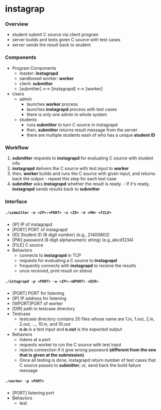 # instagrap

### Overview
  - student submit C source via client program
  - server builds and tests given C source with test cases
  - server sends the result back to student

### Components
  - Program Components
    - master: __instagrapd__
    - sandboxed worker: __worker__
    - client: __submitter__
    - [submitter] <--> [instagrapd] <--> [worker]
  - Users
    - admin
      - launches __worker__ process
      - launches __instagrapd__ process with test cases
      - there is only one admin in whole system
    - students
      - runs __submitter__ to turn C source in instagrapd
      - then, __submitter__ returns result message from the server
      - there are multiple students eash of who has a unique __student ID__ 

### Workflow
  1. __submitter__ requests to __instagrapd__ for evaluating C source with student info
  2. __instagrapd__ delivers the C source with test input to __worker__ 
  3. then, __worker__ builds and runs the C source with given input, and returns back the output
    - repeat this step for each test case
  4. __submitter__ asks __instagrapd__ whether the result is ready.
    - If it's ready, __instagrapd__ sends results back to __submitter__

### Interface
##### `./submitter -n <IP>:<PORT> -u <ID> -k <PW> <FILE>`
- [IP]   IP of instagrapd
- [PORT] PORT of instagrapd
- [ID]   Student ID (8 digit number) (e.g., 21400802)
- [PW]   password (8 digit alphanumeric string) (e.g.,abcd1234)
- [FILE] C source
- Behaviors
  - connects to __instagrapd__ in TCP
  - requests for evaluating a C source to __instagrapd__
  - frequently connects with __instagrapd__ to receive the results
  - once received, print result on stdout
##### `./intagrapd -p <PORT> -w <IP>:<WPORT> <DIR>`
- [PORT] PORT for listening
- [IP]   IP address for listening
- [WPORT]PORT of worker
- [DIR] path to testcase directory
- Testcase
  - testcase directory contains 20 files whose name are 1.in, 1.out, 2.in, 2.out, ..., 10.in, and 10.out
  - __n.in__ is a test input and __n.out__ is the expected output
- Behaviors
  - listens at a port
  - requests worker to run the C source with test input
  - rejects connection if it give wrong password __(different from the one that is given at the submission)__
  - Once all testing is done, instagrapd return number of test cases that C source passes to __submitter__; or, send back the build failure message
##### `./worker -p <PORT>`
- [PORT]  listening port
- Behaviors
  -  test
